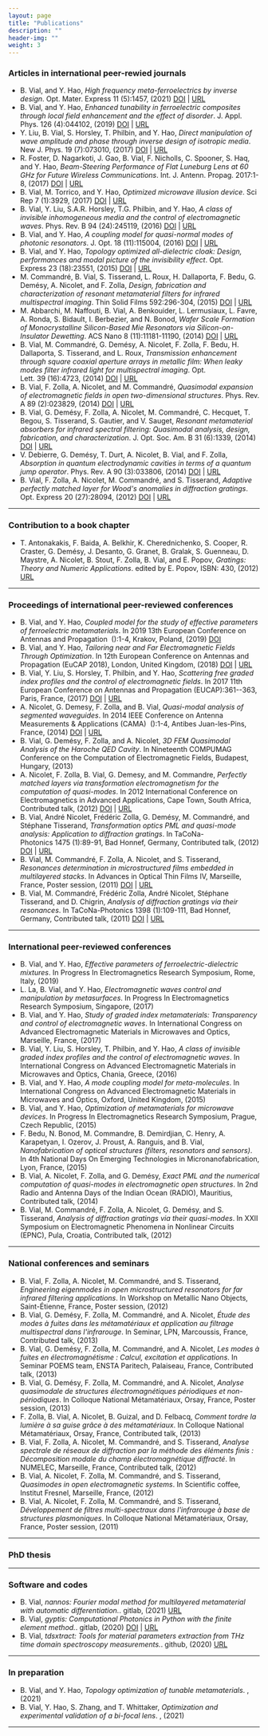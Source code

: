 ```yaml
---
layout: page
title: "Publications"
description: ""
header-img: ""
weight: 3
---
```

### Articles in international peer-rewied journals

<ul class="biblio">
		<li  >B. Vial, and Y. Hao, <em  >High frequency meta-ferroelectrics by inverse design</em>. Opt. Mater. Express&nbsp;11&nbsp;(5):1457, (2021)<span class="biblinks" > <a href="https://doi.org/10.1364/ome.424011" target="_blank" ><i class="fa fa-link" > </i> DOI</a> | <a href="https://doi.org/10.1364/ome.424011" target="_blank" ><i class="fa fa-download" > </i> URL</a><span class="__dimensions_badge_embed__" data-doi="10.1364/ome.424011" data-hide-zero-citations="false" data-style="large_rectangle" > </span></span></li>
<li  >B. Vial, and Y. Hao, <em  >Enhanced tunability in ferroelectric composites through local field enhancement and the effect of disorder</em>. J. Appl. Phys.&nbsp;126&nbsp;(4):044102, (2019)<span class="biblinks" > <a href="https://doi.org/10.1063/1.5101053" target="_blank" ><i class="fa fa-link" > </i> DOI</a> | <a href="https://doi.org/10.1063/1.5101053" target="_blank" ><i class="fa fa-download" > </i> URL</a><span class="__dimensions_badge_embed__" data-doi="10.1063/1.5101053" data-hide-zero-citations="false" data-style="large_rectangle" > </span></span></li>
<li  >Y. Liu, B. Vial, S. Horsley, T. Philbin, and Y. Hao, <em  >Direct manipulation of wave amplitude and phase through inverse design of isotropic media</em>. New J. Phys.&nbsp;19&nbsp;(7):073010, (2017)<span class="biblinks" > <a href="https://doi.org/10.1088/1367-2630/aa6c0c" target="_blank" ><i class="fa fa-link" > </i> DOI</a> | <a href="https://doi.org/10.1088/1367-2630/aa6c0c" target="_blank" ><i class="fa fa-download" > </i> URL</a><span class="__dimensions_badge_embed__" data-doi="10.1088/1367-2630/aa6c0c" data-hide-zero-citations="false" data-style="large_rectangle" > </span></span></li>
<li  >R. Foster, D. Nagarkoti, J. Gao, B. Vial, F. Nicholls, C. Spooner, S. Haq, and Y. Hao, <em  >Beam-Steering Performance of Flat Luneburg Lens at 60 GHz for Future Wireless Communications</em>. Int. J. Antenn. Propag.&nbsp;2017:1-8, (2017)<span class="biblinks" > <a href="https://doi.org/10.1155/2017/7932434" target="_blank" ><i class="fa fa-link" > </i> DOI</a> | <a href="https://doi.org/10.1155/2017/7932434" target="_blank" ><i class="fa fa-download" > </i> URL</a><span class="__dimensions_badge_embed__" data-doi="10.1155/2017/7932434" data-hide-zero-citations="false" data-style="large_rectangle" > </span></span></li>
<li  >B. Vial, M. Torrico, and Y. Hao, <em  >Optimized microwave illusion device</em>. Sci Rep&nbsp;7&nbsp;(1):3929, (2017)<span class="biblinks" > <a href="https://doi.org/10.1038/s41598-017-04410-4" target="_blank" ><i class="fa fa-link" > </i> DOI</a> | <a href="https://doi.org/10.1038/s41598-017-04410-4" target="_blank" ><i class="fa fa-download" > </i> URL</a><span class="__dimensions_badge_embed__" data-doi="10.1038/s41598-017-04410-4" data-hide-zero-citations="false" data-style="large_rectangle" > </span></span></li>
<li  >B. Vial, Y. Liu, S.A.R. Horsley, T.G. Philbin, and Y. Hao, <em  >A class of invisible inhomogeneous media and the control of electromagnetic waves</em>. Phys. Rev. B&nbsp;94&nbsp;(24):245119, (2016)<span class="biblinks" > <a href="https://doi.org/10.1103/physrevb.94.245119" target="_blank" ><i class="fa fa-link" > </i> DOI</a> | <a href="https://doi.org/10.1103/physrevb.94.245119" target="_blank" ><i class="fa fa-download" > </i> URL</a><span class="__dimensions_badge_embed__" data-doi="10.1103/physrevb.94.245119" data-hide-zero-citations="false" data-style="large_rectangle" > </span></span></li>
<li  >B. Vial, and Y. Hao, <em  >A coupling model for quasi-normal modes of photonic resonators</em>. J. Opt.&nbsp;18&nbsp;(11):115004, (2016)<span class="biblinks" > <a href="https://doi.org/10.1088/2040-8978/18/11/115004" target="_blank" ><i class="fa fa-link" > </i> DOI</a> | <a href="https://doi.org/10.1088/2040-8978/18/11/115004" target="_blank" ><i class="fa fa-download" > </i> URL</a><span class="__dimensions_badge_embed__" data-doi="10.1088/2040-8978/18/11/115004" data-hide-zero-citations="false" data-style="large_rectangle" > </span></span></li>
<li  >B. Vial, and Y. Hao, <em  >Topology optimized all-dielectric cloak: Design, performances and modal picture of the invisibility effect</em>. Opt. Express&nbsp;23&nbsp;(18):23551, (2015)<span class="biblinks" > <a href="https://doi.org/10.1364/oe.23.023551" target="_blank" ><i class="fa fa-link" > </i> DOI</a> | <a href="https://doi.org/10.1364/oe.23.023551" target="_blank" ><i class="fa fa-download" > </i> URL</a><span class="__dimensions_badge_embed__" data-doi="10.1364/oe.23.023551" data-hide-zero-citations="false" data-style="large_rectangle" > </span></span></li>
<li  >M. Commandré, B. Vial, S. Tisserand, L. Roux, H. Dallaporta, F. Bedu, G. Demésy, A. Nicolet, and F. Zolla, <em  >Design, fabrication and characterization of resonant metamaterial filters for infrared multispectral imaging</em>. Thin Solid Films&nbsp;592:296-304, (2015)<span class="biblinks" > <a href="https://doi.org/10.1016/j.tsf.2015.04.026" target="_blank" ><i class="fa fa-link" > </i> DOI</a> | <a href="https://doi.org/10.1016/j.tsf.2015.04.026" target="_blank" ><i class="fa fa-download" > </i> URL</a><span class="__dimensions_badge_embed__" data-doi="10.1016/j.tsf.2015.04.026" data-hide-zero-citations="false" data-style="large_rectangle" > </span></span></li>
<li  >M. Abbarchi, M. Naffouti, B. Vial, A. Benkouider, L. Lermusiaux, L. Favre, A. Ronda, S. Bidault, I. Berbezier, and N. Bonod, <em  >Wafer Scale Formation of Monocrystalline Silicon-Based Mie Resonators via Silicon-on-Insulator Dewetting</em>. ACS Nano&nbsp;8&nbsp;(11):11181-11190, (2014)<span class="biblinks" > <a href="https://doi.org/10.1021/nn505632b" target="_blank" ><i class="fa fa-link" > </i> DOI</a> | <a href="https://doi.org/10.1021/nn505632b" target="_blank" ><i class="fa fa-download" > </i> URL</a><span class="__dimensions_badge_embed__" data-doi="10.1021/nn505632b" data-hide-zero-citations="false" data-style="large_rectangle" > </span></span></li>
<li  >B. Vial, M. Commandré, G. Demésy, A. Nicolet, F. Zolla, F. Bedu, H. Dallaporta, S. Tisserand, and L. Roux, <em  >Transmission enhancement through square coaxial aperture arrays in metallic film: When leaky modes filter infrared light for multispectral imaging</em>. Opt. Lett.&nbsp;39&nbsp;(16):4723, (2014)<span class="biblinks" > <a href="https://doi.org/10.1364/ol.39.004723" target="_blank" ><i class="fa fa-link" > </i> DOI</a> | <a href="https://doi.org/10.1364/ol.39.004723" target="_blank" ><i class="fa fa-download" > </i> URL</a><span class="__dimensions_badge_embed__" data-doi="10.1364/ol.39.004723" data-hide-zero-citations="false" data-style="large_rectangle" > </span></span></li>
<li  >B. Vial, F. Zolla, A. Nicolet, and M. Commandré, <em  >Quasimodal expansion of electromagnetic fields in open two-dimensional structures</em>. Phys. Rev. A&nbsp;89&nbsp;(2):023829, (2014)<span class="biblinks" > <a href="https://doi.org/10.1103/physreva.89.023829" target="_blank" ><i class="fa fa-link" > </i> DOI</a> | <a href="https://doi.org/10.1103/physreva.89.023829" target="_blank" ><i class="fa fa-download" > </i> URL</a><span class="__dimensions_badge_embed__" data-doi="10.1103/physreva.89.023829" data-hide-zero-citations="false" data-style="large_rectangle" > </span></span></li>
<li  >B. Vial, G. Demésy, F. Zolla, A. Nicolet, M. Commandré, C. Hecquet, T. Begou, S. Tisserand, S. Gautier, and V. Sauget, <em  >Resonant metamaterial absorbers for infrared spectral filtering: Quasimodal analysis, design, fabrication, and characterization</em>. J. Opt. Soc. Am. B&nbsp;31&nbsp;(6):1339, (2014)<span class="biblinks" > <a href="https://doi.org/10.1364/josab.31.001339" target="_blank" ><i class="fa fa-link" > </i> DOI</a> | <a href="https://doi.org/10.1364/josab.31.001339" target="_blank" ><i class="fa fa-download" > </i> URL</a><span class="__dimensions_badge_embed__" data-doi="10.1364/josab.31.001339" data-hide-zero-citations="false" data-style="large_rectangle" > </span></span></li>
<li  >V. Debierre, G. Demésy, T. Durt, A. Nicolet, B. Vial, and F. Zolla, <em  >Absorption in quantum electrodynamic cavities in terms of a quantum jump operator</em>. Phys. Rev. A&nbsp;90&nbsp;(3):033806, (2014)<span class="biblinks" > <a href="https://doi.org/10.1103/physreva.90.033806" target="_blank" ><i class="fa fa-link" > </i> DOI</a> | <a href="https://doi.org/10.1103/physreva.90.033806" target="_blank" ><i class="fa fa-download" > </i> URL</a><span class="__dimensions_badge_embed__" data-doi="10.1103/physreva.90.033806" data-hide-zero-citations="false" data-style="large_rectangle" > </span></span></li>
<li  >B. Vial, F. Zolla, A. Nicolet, M. Commandré, and S. Tisserand, <em  >Adaptive perfectly matched layer for Wood's anomalies in diffraction gratings</em>. Opt. Express&nbsp;20&nbsp;(27):28094, (2012)<span class="biblinks" > <a href="https://doi.org/10.1364/oe.20.028094" target="_blank" ><i class="fa fa-link" > </i> DOI</a> | <a href="https://doi.org/10.1364/oe.20.028094" target="_blank" ><i class="fa fa-download" > </i> URL</a><span class="__dimensions_badge_embed__" data-doi="10.1364/oe.20.028094" data-hide-zero-citations="false" data-style="large_rectangle" > </span></span></li>
</ul>

<hr />

### Contribution to a book chapter

<ul class="biblio">
		<li  >T. Antonakakis, F. Baida, A. Belkhir, K. Cherednichenko, S. Cooper, R. Craster, G. Dem<span class="bibtex-protected">é</span>sy, J. Desanto, G. Granet, B. Gralak, S. Guenneau, D. Maystre, A. Nicolet, B. Stout, F. Zolla, B. Vial, and E. Popov, <em  >Gratings: Theory and Numeric Applications</em>. edited by E. Popov, ISBN: 430, (2012)<span class="biblinks" >  <a href="http://hal.archives-ouvertes.fr/hal-00785737" target="_blank" ><i class="fa fa-download" > </i> URL</a></span></li>
</ul>

<hr />

### Proceedings of international peer-reviewed conferences

<ul class="biblio">
		<li  >B. Vial, and Y. Hao, <em  >Coupled model for the study of effective parameters of ferroelectric metamaterials</em>. In 2019 13th European Conference on Antennas and Propagation&nbsp;&nbsp;():1-4, Krakov, Poland, (2019)<span class="biblinks" > <a href="https://doi.org/" target="_blank" ><i class="fa fa-link" > </i> DOI</a></span></li>
<li  >B. Vial, and Y. Hao, <em  >Tailoring near and Far Electromagnetic Fields Through Optimization</em>. In 12th European Conference on Antennas and Propagation (EuCAP 2018), London, United Kingdom, (2018)<span class="biblinks" > <a href="https://doi.org/10.1049/cp.2018.0651" target="_blank" ><i class="fa fa-link" > </i> DOI</a> | <a href="https://doi.org/10.1049/cp.2018.0651" target="_blank" ><i class="fa fa-download" > </i> URL</a><span class="__dimensions_badge_embed__" data-doi="10.1049/cp.2018.0651" data-hide-zero-citations="false" data-style="large_rectangle" > </span></span></li>
<li  >B. Vial, Y. Liu, S. Horsley, T. Philbin, and Y. Hao, <em  >Scattering free graded index profiles and the control of electromagnetic fields</em>. In 2017 11th European Conference on Antennas and Propagation (EUCAP):361--363, Paris, France, (2017)<span class="biblinks" > <a href="https://doi.org/10.23919/eucap.2017.7928537" target="_blank" ><i class="fa fa-link" > </i> DOI</a> | <a href="https://doi.org/10.23919/eucap.2017.7928537" target="_blank" ><i class="fa fa-download" > </i> URL</a><span class="__dimensions_badge_embed__" data-doi="10.23919/eucap.2017.7928537" data-hide-zero-citations="false" data-style="large_rectangle" > </span></span></li>
<li  >A. Nicolet, G. Demesy, F. Zolla, and B. Vial, <em  >Quasi-modal analysis of segmented waveguides</em>. In 2014 IEEE Conference on Antenna Measurements &amp; Applications (CAMA)&nbsp;&nbsp;():1-4, Antibes Juan-les-Pins, France, (2014)<span class="biblinks" > <a href="https://doi.org/10.1109/cama.2014.7003327" target="_blank" ><i class="fa fa-link" > </i> DOI</a> | <a href="https://doi.org/10.1109/cama.2014.7003327" target="_blank" ><i class="fa fa-download" > </i> URL</a><span class="__dimensions_badge_embed__" data-doi="10.1109/cama.2014.7003327" data-hide-zero-citations="false" data-style="large_rectangle" > </span></span></li>
<li  >B. Vial, G. Dem<span class="bibtex-protected">é</span>sy, F. Zolla, and A. Nicolet, <em  >3D FEM Quasimodal Analysis of the Haroche QED Cavity</em>. In <span class="bibtex-protected">Nineteenth COMPUMAG Conference on the Computation of Electromagnetic Fields</span>, Budapest, Hungary, (2013)<span class="biblinks" > </span></li>
<li  >A. Nicolet, F. Zolla, B. Vial, G. Demesy, and M. Commandre, <em  >Perfectly matched layers via transformation electromagnetism for the computation of quasi-modes</em>. In 2012 International Conference on Electromagnetics in Advanced Applications, Cape Town, South Africa, Contributed talk, (2012)<span class="biblinks" > <a href="https://doi.org/10.1109/iceaa.2012.6328596" target="_blank" ><i class="fa fa-link" > </i> DOI</a> | <a href="https://doi.org/10.1109/iceaa.2012.6328596" target="_blank" ><i class="fa fa-download" > </i> URL</a><span class="__dimensions_badge_embed__" data-doi="10.1109/iceaa.2012.6328596" data-hide-zero-citations="false" data-style="large_rectangle" > </span></span></li>
<li  >B. Vial, André Nicolet, Frédéric Zolla, G. Demésy, M. Commandré, and Stéphane Tisserand, <em  >Transformation optics PML and quasi-mode analysis: Application to diffraction gratings</em>. In TaCoNa-Photonics&nbsp;1475&nbsp;(1):89-91, Bad Honnef, Germany, Contributed talk, (2012)<span class="biblinks" > <a href="https://doi.org/10.1063/1.4750105" target="_blank" ><i class="fa fa-link" > </i> DOI</a> | <a href="https://doi.org/10.1063/1.4750105" target="_blank" ><i class="fa fa-download" > </i> URL</a><span class="__dimensions_badge_embed__" data-doi="10.1063/1.4750105" data-hide-zero-citations="false" data-style="large_rectangle" > </span></span></li>
<li  >B. Vial, M. Commandré, F. Zolla, A. Nicolet, and S. Tisserand, <em  >Resonances determination in microstructured films embedded in multilayered stacks</em>. In Advances in Optical Thin Films IV, Marseille, France, Poster session, (2011)<span class="biblinks" > <a href="https://doi.org/10.1117/12.897347" target="_blank" ><i class="fa fa-link" > </i> DOI</a> | <a href="https://doi.org/10.1117/12.897347" target="_blank" ><i class="fa fa-download" > </i> URL</a><span class="__dimensions_badge_embed__" data-doi="10.1117/12.897347" data-hide-zero-citations="false" data-style="large_rectangle" > </span></span></li>
<li  >B. Vial, M. Commandré, Frédéric Zolla, André Nicolet, Stéphane Tisserand, and D. Chigrin, <em  >Analysis of diffraction gratings via their resonances</em>. In TaCoNa-Photonics&nbsp;1398&nbsp;(1):109-111, Bad Honnef, Germany, Contributed talk, (2011)<span class="biblinks" > <a href="https://doi.org/10.1063/1.3644228" target="_blank" ><i class="fa fa-link" > </i> DOI</a> | <a href="https://doi.org/10.1063/1.3644228" target="_blank" ><i class="fa fa-download" > </i> URL</a><span class="__dimensions_badge_embed__" data-doi="10.1063/1.3644228" data-hide-zero-citations="false" data-style="large_rectangle" > </span></span></li>
</ul>

<hr />

### International peer-reviewed conferences

<ul class="biblio">
		<li  >B. Vial, and Y. Hao, <em  >Effective parameters of ferroelectric-dielectric mixtures</em>. In Progress In Electromagnetics Research Symposium, Rome, Italy, (2019)<span class="biblinks" > </span></li>
<li  >L. La, B. Vial, and Y. Hao, <em  >Electromagnetic waves control and manipulation by metasurfaces</em>. In Progress In Electromagnetics Research Symposium, Singapore, (2017)<span class="biblinks" > </span></li>
<li  >B. Vial, and Y. Hao, <em  >Study of graded index metamaterials: Transparency and control of electromagnetic waves</em>. In International Congress on Advanced Electromagnetic Materials in Microwaves and Optics, Marseille, France, (2017)<span class="biblinks" > </span></li>
<li  >B. Vial, Y. Liu, S. Horsley, T. Philbin, and Y. Hao, <em  >A class of invisible graded index profiles and the control of electromagnetic waves</em>. In International Congress on Advanced Electromagnetic Materials in Microwaves and Optics, Chania, Greece, (2016)<span class="biblinks" > </span></li>
<li  >B. Vial, and Y. Hao, <em  >A mode coupling model for meta-molecules</em>. In International Congress on Advanced Electromagnetic Materials in Microwaves and Optics, Oxford, United Kingdom, (2015)<span class="biblinks" > </span></li>
<li  >B. Vial, and Y. Hao, <em  >Optimization of metamaterials for microwave devices</em>. In Progress In Electromagnetics Research Symposium, Prague, Czech Republic, (2015)<span class="biblinks" > </span></li>
<li  >F. Bedu, N. Bonod, M. Commandre, B. Demirdjian, C. Henry, A. Karapetyan, I. Ozerov, J. Proust, A. Ranguis, and B. Vial, <em  >Nanofabrication of optical structures (filters, resonators and sensors)</em>. In 4<span class="bibtex-protected">th</span> National Days On Emerging Technologies in Micronanofabrication, Lyon, France, (2015)<span class="biblinks" > </span></li>
<li  >B. Vial, A. Nicolet, F. Zolla, and G. Dem<span class="bibtex-protected">é</span>sy, <em  >Exact PML and the numerical computation of quasi-modes in electromagnetic open structures</em>. In 2nd Radio and Antenna Days of the Indian Ocean (RADIO), Mauritius, Contributed talk, (2014)<span class="biblinks" > </span></li>
<li  >B. Vial, M. Commandr<span class="bibtex-protected">é</span>, F. Zolla, A. Nicolet, G. Dem<span class="bibtex-protected">é</span>sy, and S. Tisserand, <em  >Analysis of diffraction gratings via their quasi-modes</em>. In XXII Symposium on Electromagnetic Phenomena in Nonlinear Circuits (EPNC), Pula, Croatia, Contributed talk, (2012)<span class="biblinks" > </span></li>
</ul>

<hr />

### National conferences and seminars

<ul class="biblio">
		<li  >B. Vial, F. Zolla, A. Nicolet, M. Commandr<span class="bibtex-protected">é</span>, and S. Tisserand, <em  >Engineering eigenmodes in open microstructured resonators for far infrared filtering applications</em>. In Workshop on Metallic Nano Objects, Saint-Étienne, France, Poster session, (2012)<span class="biblinks" > </span></li>
<li  >B. Vial, G. Dem<span class="bibtex-protected">é</span>sy, F. Zolla, M. Commandr<span class="bibtex-protected">é</span>, and A. Nicolet, <em  >Étude des modes à fuites dans les métamatériaux et application au filtrage multispectral dans l'infrarouge</em>. In Seminar, LPN, Marcoussis, France, Contributed talk, (2013)<span class="biblinks" > </span></li>
<li  >B. Vial, G. Dem<span class="bibtex-protected">é</span>sy, F. Zolla, M. Commandr<span class="bibtex-protected">é</span>, and A. Nicolet, <em  >Les modes à fuites en électromagnétisme : Calcul, excitation et applications</em>. In Seminar POEMS team, ENSTA Paritech, Palaiseau, France, Contributed talk, (2013)<span class="biblinks" > </span></li>
<li  >B. Vial, G. Dem<span class="bibtex-protected">é</span>sy, F. Zolla, M. Commandr<span class="bibtex-protected">é</span>, and A. Nicolet, <em  >Analyse quasimodale de structures électromagnétiques périodiques et non-périodiques</em>. In Colloque National M<span class="bibtex-protected">é</span>tamat<span class="bibtex-protected">é</span>riaux, Orsay, France, Poster session, (2013)<span class="biblinks" > </span></li>
<li  >F. Zolla, B. Vial, A. Nicolet, B. Guizal, and D. Felbacq, <em  >Comment tordre la lumière à sa guise grâce à des métamatériaux</em>. In Colloque National M<span class="bibtex-protected">é</span>tamat<span class="bibtex-protected">é</span>riaux, Orsay, France, Contributed talk, (2013)<span class="biblinks" > </span></li>
<li  >B. Vial, F. Zolla, A. Nicolet, M. Commandr<span class="bibtex-protected">é</span>, and S. Tisserand, <em  >Analyse spectrale de réseaux de diffraction par la méthode des éléments finis : Décomposition modale du champ électromagnétique diffracté</em>. In NUMELEC, Marseille, France, Contributed talk, (2012)<span class="biblinks" > </span></li>
<li  >B. Vial, A. Nicolet, F. Zolla, M. Commandr<span class="bibtex-protected">é</span>, and S. Tisserand, <em  >Quasimodes in open electromagnetic systems</em>. In Scientific coffee, Institut Fresnel, Marseille, France, (2012)<span class="biblinks" > </span></li>
<li  >B. Vial, A. Nicolet, F. Zolla, M. Commandr<span class="bibtex-protected">é</span>, and S. Tisserand, <em  >Développement de filtres multi-spectraux dans l'infrarouge à base de structures plasmoniques</em>. In Colloque National M<span class="bibtex-protected">é</span>tamat<span class="bibtex-protected">é</span>riaux, Orsay, France, Poster session, (2011)<span class="biblinks" > </span></li>
</ul>

<hr />

### PhD thesis

<ul class="biblio">
		</ul>

<hr />

### Software and codes

<ul class="biblio">
		<li  >B. Vial, <em  >nannos: Fourier modal method for multilayered metamaterial with automatic differentiation.</em>. gitlab, (2021)<span class="biblinks" >  <a href="https://nannos.gitlab.io" target="_blank" ><i class="fa fa-download" > </i> URL</a></span></li>
<li  >B. Vial, <em  >gyptis: Computational Photonics in Python with the finite element method.</em>. gitlab, (2020)<span class="biblinks" > <a href="https://doi.org/10.5281/zenodo.4732324" target="_blank" ><i class="fa fa-link" > </i> DOI</a> | <a href="https://gyptis.gitlab.io" target="_blank" ><i class="fa fa-download" > </i> URL</a><span class="__dimensions_badge_embed__" data-doi="10.5281/zenodo.4732324" data-hide-zero-citations="false" data-style="large_rectangle" > </span></span></li>
<li  >B. Vial, <em  >tdsxtract: Tools for material parameters extraction from THz time domain spectroscopy measurements.</em>. github, (2020)<span class="biblinks" >  <a href="https://tdsxtract.github.io/tdsxtract" target="_blank" ><i class="fa fa-download" > </i> URL</a></span></li>
</ul>

<hr />

### In preparation

<ul class="biblio">
		<li  >B. Vial, and Y. Hao, <em  >Topology optimization of tunable metamaterials</em>. , (2021)<span class="biblinks" > </span></li>
<li  >B. Vial, Y. Hao, S. Zhang, and T. Whittaker, <em  >Optimization and experimental validation of a bi-focal lens</em>. , (2021)<span class="biblinks" > </span></li>
</ul>

<hr />

